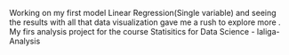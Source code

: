 Working on my first model Linear Regression(Single variable) and seeing the results with  all that data visualization gave me a rush to explore more . 
My firs analysis project for the course Statisitics for Data Science - laliga-Analysis 
